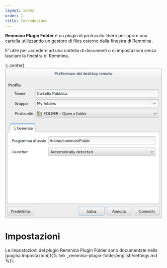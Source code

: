 ```yaml
---
layout: index
order: 1
title: Introduzione
---
```

**Remmina Plugin Folder** è un plugin di protocollo libero per aprire una
cartella utilizzando un gestore di files esterno dalla finestra di Remmina.

E' utile per accedere ad una cartella di documenti o di impostazioni senza
lasciare la finestra di Remmina.

{:.center}
![Impostazioni generali](/resources/remmina-plugin-folder/archive/latest/italian/general.png)

# Impostazioni

Le impostazioni del plugin Remmina Plugin Folder sono documentate nella
[pagina Impostazioni]({% link _remmina-plugin-folder/english/settings.md %}).